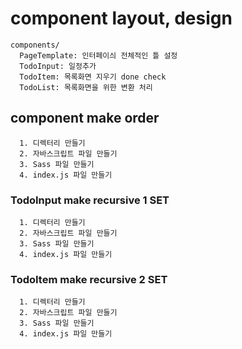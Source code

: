 # component layout, design
```
components/
  PageTemplate: 인터페이싀 전체적인 틀 설정
  TodoInput: 일정추가 
  TodoItem: 목록화면 지우기 done check
  TodoList: 목록화면을 위한 변환 처리
````
## component make order
```
  1. 디렉터리 만들기
  2. 자바스크립트 파일 만들기
  3. Sass 파일 만들기
  4. index.js 파일 만들기
```

### TodoInput make recursive 1 SET
```
  1. 디렉터리 만들기
  2. 자바스크립트 파일 만들기
  3. Sass 파일 만들기
  4. index.js 파일 만들기
```

### TodoItem make recursive 2 SET
```
  1. 디렉터리 만들기
  2. 자바스크립트 파일 만들기
  3. Sass 파일 만들기
  4. index.js 파일 만들기
```